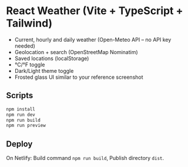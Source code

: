 
# React Weather (Vite + TypeScript + Tailwind)

- Current, hourly and daily weather (Open-Meteo API – no API key needed)
- Geolocation + search (OpenStreetMap Nominatim)
- Saved locations (localStorage)
- °C/°F toggle
- Dark/Light theme toggle
- Frosted glass UI similar to your reference screenshot

## Scripts
```bash
npm install
npm run dev
npm run build
npm run preview
```

## Deploy
On Netlify: Build command `npm run build`, Publish directory `dist`.
